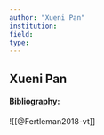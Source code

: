 ```yaml
---
author: "Xueni Pan"
institution:
field:
type:
---
```


## Xueni Pan
#### Bibliography:

![[@Fertleman2018-vt]]